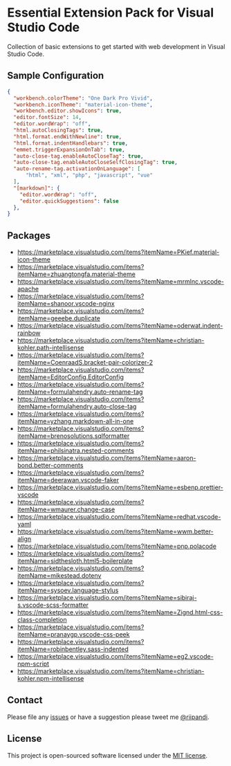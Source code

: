 # Essential Extension Pack for Visual Studio Code

Collection of basic extensions to get started with web development in Visual Studio Code.

## Sample Configuration

```json
{
  "workbench.colorTheme": "One Dark Pro Vivid",
  "workbench.iconTheme": "material-icon-theme",
  "workbench.editor.showIcons": true,
  "editor.fontSize": 14,
  "editor.wordWrap": "off",
  "html.autoClosingTags": true,
  "html.format.endWithNewline": true,
  "html.format.indentHandlebars": true,
  "emmet.triggerExpansionOnTab": true,
  "auto-close-tag.enableAutoCloseTag": true,
  "auto-close-tag.enableAutoCloseSelfClosingTag": true,
  "auto-rename-tag.activationOnLanguage": [
      "html", "xml", "php", "javascript", "vue"
  ],
  "[markdown]": {
    "editor.wordWrap": "off",
    "editor.quickSuggestions": false
  },
}
```

## Packages

- https://marketplace.visualstudio.com/items?itemName=PKief.material-icon-theme
- https://marketplace.visualstudio.com/items?itemName=zhuangtongfa.material-theme
- https://marketplace.visualstudio.com/items?itemName=mrmlnc.vscode-apache
- https://marketplace.visualstudio.com/items?itemName=shanoor.vscode-nginx
- https://marketplace.visualstudio.com/items?itemName=geeebe.duplicate
- https://marketplace.visualstudio.com/items?itemName=oderwat.indent-rainbow
- https://marketplace.visualstudio.com/items?itemName=christian-kohler.path-intellisense
- https://marketplace.visualstudio.com/items?itemName=CoenraadS.bracket-pair-colorizer-2
- https://marketplace.visualstudio.com/items?itemName=EditorConfig.EditorConfig
- https://marketplace.visualstudio.com/items?itemName=formulahendry.auto-rename-tag
- https://marketplace.visualstudio.com/items?itemName=formulahendry.auto-close-tag
- https://marketplace.visualstudio.com/items?itemName=yzhang.markdown-all-in-one
- https://marketplace.visualstudio.com/items?itemName=brenosolutions.sqlformatter
- https://marketplace.visualstudio.com/items?itemName=philsinatra.nested-comments
- https://marketplace.visualstudio.com/items?itemName=aaron-bond.better-comments
- https://marketplace.visualstudio.com/items?itemName=deerawan.vscode-faker
- https://marketplace.visualstudio.com/items?itemName=esbenp.prettier-vscode
- https://marketplace.visualstudio.com/items?itemName=wmaurer.change-case
- https://marketplace.visualstudio.com/items?itemName=redhat.vscode-yaml
- https://marketplace.visualstudio.com/items?itemName=wwm.better-align
- https://marketplace.visualstudio.com/items?itemName=pnp.polacode
- https://marketplace.visualstudio.com/items?itemName=sidthesloth.html5-boilerplate
- https://marketplace.visualstudio.com/items?itemName=mikestead.dotenv
- https://marketplace.visualstudio.com/items?itemName=sysoev.language-stylus
- https://marketplace.visualstudio.com/items?itemName=sibiraj-s.vscode-scss-formatter
- https://marketplace.visualstudio.com/items?itemName=Zignd.html-css-class-completion
- https://marketplace.visualstudio.com/items?itemName=pranaygp.vscode-css-peek
- https://marketplace.visualstudio.com/items?itemName=robinbentley.sass-indented
- https://marketplace.visualstudio.com/items?itemName=eg2.vscode-npm-script
- https://marketplace.visualstudio.com/items?itemName=christian-kohler.npm-intellisense

## Contact

Please file any [issues](https://github.com/riipandi/vscode-essential-pack/issues) or
have a suggestion please tweet me [@riipandi](https://twitter.com/riipandi).

## License

This project is open-sourced software licensed under the [MIT license](./LICENSE).
